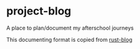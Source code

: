 # project-blog
A place to plan/document my afterschool journeys


This documenting format is copied from [rust-blog](https://github.com/pretzelhammer/rust-blog)
